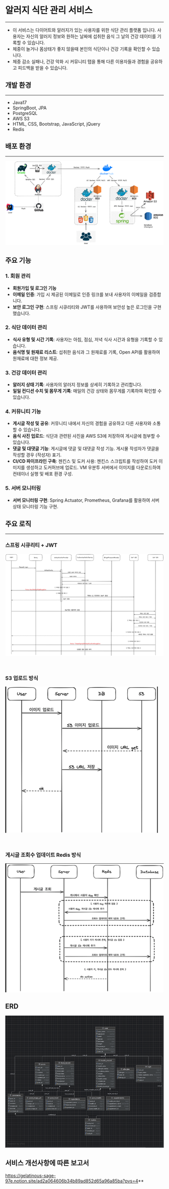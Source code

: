 # 알러지 식단 관리 서비스

---

- 이 서비스는 다이어트와 알러지가 있는 사용자를 위한 식단 관리 플랫폼 입니다. 사용자는 자신의 알러지 정보와 원하는 날짜에 섭취한 음식 그 날의 건강 데이터를 기록할 수 있습니다.
- 체중이 늘거나 몸상태가 좋지 않을때 본인의 식단이나 건강 기록을 확인할 수 있습니다. 
- 체중 감소 실패나, 건강 악화 시 커뮤니티 탭을 통해 다른 이용자들과 경험을 공유하고 피드백을 받을 수 있습니다.

## 개발 환경

---
- Java17
- SpringBoot, JPA
- PostgreSQL
- AWS S3
- HTML, CSS, Bootstrap, JavaScript, jQuery
- Redis

## 배포 환경

---
![img.png](image/CICD.png)


## 주요 기능

### 1. 회원 관리
- **회원가입 및 로그인 기능**
- **이메일 인증**: 가입 시 제공된 이메일로 인증 링크를 보내 사용자의 이메일을 검증합니다.
- **보안 로그인 구현**: 스프링 시큐리티와 JWT를 사용하여 보안성 높은 로그인을 구현했습니다.

### 2. 식단 데이터 관리
- **식사 유형 및 시간 기록**: 사용자는 아침, 점심, 저녁 식사 시간과 유형을 기록할 수 있습니다.
- **음식명 및 원재료 리스트**: 섭취한 음식과 그 원재료를 기록, Open API를 활용하여 원재료에 대한 정보 제공.

### 3. 건강 데이터 관리
- **알러지 상태 기록**: 사용자의 알러지 정보를 상세히 기록하고 관리합니다.
- **일일 컨디션 수치 및 몸무게 기록**: 매일의 건강 상태와 몸무게를 기록하여 확인할 수 있습니다.

### 4. 커뮤니티 기능
- **게시글 작성 및 공유**: 커뮤니티 내에서 자신의 경험을 공유하고 다른 사용자와 소통할 수 있습니다.
- **음식 사진 업로드**: 식단과 관련된 사진을 AWS S3에 저장하여 게시글에 첨부할 수 있습니다.
- **댓글 및 대댓글 기능**: 게시글에 댓글 및 대댓글 작성 기능. 게시물 작성자가 댓글을 작성할 경우 (작성자) 표기.
- **CI/CD 파이프라인 구축**: 젠킨스 및 도커 사용: 젠킨스 스크립트를 작성하여 도커 이미지를 생성하고 도커허브에 업로드. VM 우분투 서버에서 이미지를 다운로드하여 컨테이너 실행 및 배포 환경 구성.

### 5. 서버 모니터링
- **서버 모니터링 구현**: Spring Actuator, Prometheus, Grafana를 활용하여 서버 상태 모니터링 기능 구현.

## 주요 로직

---

### 스프링 시큐리티 + JWT
![img.png](image/springSecurity.png)

<br>

### S3 업로드 방식
![img.png](image/s3upload.png)

<br>

### 게시글 조회수 업데이트 Redis 방식
![img.png](image/views_redis.png)

## ERD

![img.png](image/ERD_image.png)


## 서비스 개선사항에 따른 보고서
https://gelatinous-sage-97e.notion.site/ad2a064606b34b89ad852d65a96a85ba?pvs=4**
